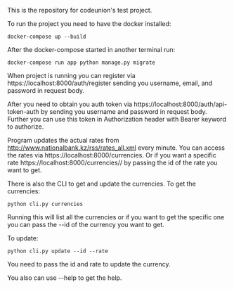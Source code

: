 This is the repository for codeunion's test project.

To run the project you need to have the docker installed:

```shell
docker-compose up --build
```

After the docker-compose started in another terminal run:

```shell
docker-compose run app python manage.py migrate
```

When project is running you can register via https://localhost:8000/auth/register
sending you username, email, and password in request body.

After you need to obtain you auth token via https://localhost:8000/auth/api-token-auth
by sending you username and password in request body. Further you can use this token in Authorization
header with Bearer keyword to authorize.

Program updates the actual rates from  http://www.nationalbank.kz/rss/rates_all.xml
every minute. You can access the rates via https://localhost:8000/currencies.
Or if you want a specific rate https://localhost:8000/currencies/<id>/ by passing the
id of the rate you want to get.

There is also the CLI to get and update the currencies.
To get the currencies:

```shell
python cli.py currencies
```

Running this will list all the currencies or if you want to get the specific one you can
pass the --id of the currency you want to get.

To update:

```shell
python cli.py update --id --rate
```

You need to pass the id and rate to update the currency.

You also can use --help to get the help.